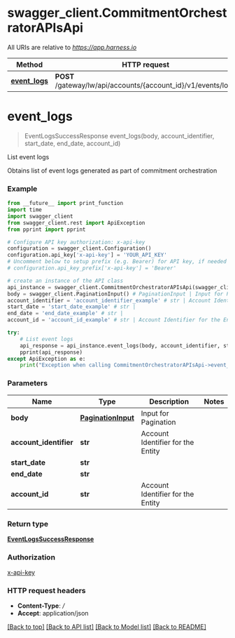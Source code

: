 # swagger_client.CommitmentOrchestratorAPIsApi

All URIs are relative to *https://app.harness.io*

Method | HTTP request | Description
------------- | ------------- | -------------
[**event_logs**](CommitmentOrchestratorAPIsApi.md#event_logs) | **POST** /gateway/lw/api/accounts/{account_id}/v1/events/logs | List event logs

# **event_logs**
> EventLogsSuccessResponse event_logs(body, account_identifier, start_date, end_date, account_id)

List event logs

Obtains list of event logs generated as part of commitment orchestration

### Example
```python
from __future__ import print_function
import time
import swagger_client
from swagger_client.rest import ApiException
from pprint import pprint

# Configure API key authorization: x-api-key
configuration = swagger_client.Configuration()
configuration.api_key['x-api-key'] = 'YOUR_API_KEY'
# Uncomment below to setup prefix (e.g. Bearer) for API key, if needed
# configuration.api_key_prefix['x-api-key'] = 'Bearer'

# create an instance of the API class
api_instance = swagger_client.CommitmentOrchestratorAPIsApi(swagger_client.ApiClient(configuration))
body = swagger_client.PaginationInput() # PaginationInput | Input for Pagination
account_identifier = 'account_identifier_example' # str | Account Identifier for the Entity
start_date = 'start_date_example' # str | 
end_date = 'end_date_example' # str | 
account_id = 'account_id_example' # str | Account Identifier for the Entity

try:
    # List event logs
    api_response = api_instance.event_logs(body, account_identifier, start_date, end_date, account_id)
    pprint(api_response)
except ApiException as e:
    print("Exception when calling CommitmentOrchestratorAPIsApi->event_logs: %s\n" % e)
```

### Parameters

Name | Type | Description  | Notes
------------- | ------------- | ------------- | -------------
 **body** | [**PaginationInput**](PaginationInput.md)| Input for Pagination | 
 **account_identifier** | **str**| Account Identifier for the Entity | 
 **start_date** | **str**|  | 
 **end_date** | **str**|  | 
 **account_id** | **str**| Account Identifier for the Entity | 

### Return type

[**EventLogsSuccessResponse**](EventLogsSuccessResponse.md)

### Authorization

[x-api-key](../README.md#x-api-key)

### HTTP request headers

 - **Content-Type**: */*
 - **Accept**: application/json

[[Back to top]](#) [[Back to API list]](../README.md#documentation-for-api-endpoints) [[Back to Model list]](../README.md#documentation-for-models) [[Back to README]](../README.md)

